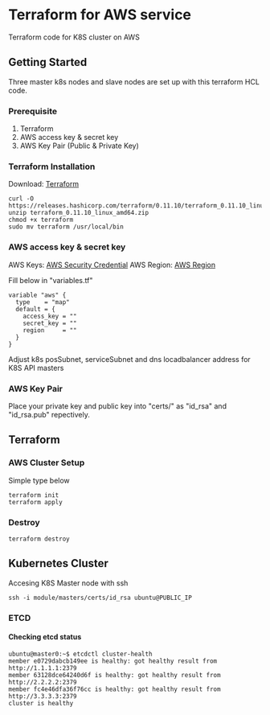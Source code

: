 # Terraform for AWS service

Terraform code for K8S cluster on AWS

## Getting Started

Three master k8s nodes and slave nodes are set up with this terraform HCL code.

### Prerequisite

1. Terraform
2. AWS access key & secret key
3. AWS Key Pair (Public & Private Key)

### Terraform Installation

Download: [Terraform](https://www.terraform.io/downloads.html)

```
curl -O https://releases.hashicorp.com/terraform/0.11.10/terraform_0.11.10_linux_amd64.zip
unzip terraform_0.11.10_linux_amd64.zip
chmod +x terraform
sudo mv terraform /usr/local/bin
```

### AWS access key & secret key

AWS Keys: [AWS Security Credential](https://console.aws.amazon.com/iam/home?#/security_credential)
AWS Region: [AWS Region](https://docs.aws.amazon.com/general/latest/gr/rande.html)

Fill below in "variables.tf"
```
variable "aws" {
  type    = "map"
  default = {
    access_key = ""
    secret_key = ""
    region     = ""
  }
}
```

Adjust k8s posSubnet, serviceSubnet and dns locadbalancer address for K8S API masters

### AWS Key Pair

Place your private key and public key into "certs/" as "id_rsa" and "id_rsa.pub" repectively.

## Terraform

### AWS Cluster Setup
Simple type below

```
terraform init
terraform apply
```

### Destroy
```
terraform destroy
```

## Kubernetes Cluster

Accesing K8S Master node with ssh

```
ssh -i module/masters/certs/id_rsa ubuntu@PUBLIC_IP
```

### ETCD

#### Checking etcd status
```
ubuntu@master0:~$ etcdctl cluster-health
member e0729dabcb149ee is healthy: got healthy result from http://1.1.1.1:2379
member 63128dce64240d6f is healthy: got healthy result from http://2.2.2.2:2379
member fc4e46dfa36f76cc is healthy: got healthy result from http://3.3.3.3:2379
cluster is healthy
```
